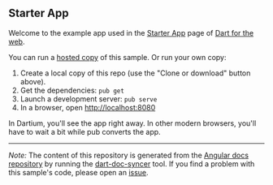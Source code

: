 ## Starter App

Welcome to the example app used in the
[Starter App](https://webdev.dartlang.org/angular/tutorial/toh-pt0) page
of [Dart for the web](https://webdev.dartlang.org).

You can run a [hosted copy](https://webdev.dartlang.org/examples/ng/doc/toh-0) of this
sample. Or run your own copy:

1. Create a local copy of this repo (use the "Clone or download" button above).
2. Get the dependencies: `pub get`
3. Launch a development server: `pub serve`
4. In a browser, open [http://localhost:8080](http://localhost:8080)

In Dartium, you'll see the app right away. In other modern browsers,
you'll have to wait a bit while pub converts the app.

---

*Note:* The content of this repository is generated from the
[Angular docs repository][docs repo] by running the
[dart-doc-syncer](//github.com/angular/dart-doc-syncer) tool.
If you find a problem with this sample's code, please open an [issue][].

[docs repo]: //github.com/dart-lang/site-webdev/tree/master/examples/ng/doc/toh-0
[issue]: //github.com/dart-lang/site-webdev/issues/new?title=examples/ng/doc/toh-0
